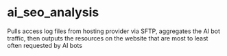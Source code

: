 # ai_seo_analysis
Pulls access log files from hosting provider via SFTP, aggregates the AI bot traffic, then outputs the resources on the website that are most to least often requested by AI bots
